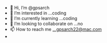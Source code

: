 - 👋 Hi, I’m @gpsarch
- 👀 I’m interested in ...coding
- 🌱 I’m currently learning ...coding
- 💞️ I’m looking to collaborate on ...no
- 📫 How to reach me ...gpsarch22@mac.com
- 

<!---
gpsarch/gpsarch is a ✨ special ✨ repository because its `README.md` (this file) appears on your GitHub profile.
You can click the Preview link to take a look at your changes.
--->
